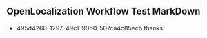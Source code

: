 ## OpenLocalization Workflow Test MarkDown
* 495d4260-1297-49c1-90b0-507ca4c85ecb 
thanks!<!--HONumber=Mar16_HO2-->
